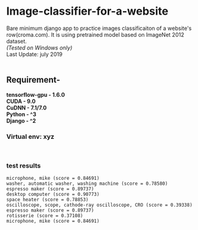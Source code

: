 # Image-classifier-for-a-website 
Bare minimum django app to practice images classificaiton of a website's row(croma.com). It is using pretrained model based on ImageNet 2012 dataset.           
*(Tested on Windows only)*          
Last Update: july 2019
<br/>
<br/>

## Requirement-
**tensorflow-gpu - 1.6.0**        
**CUDA - 9.0**      
**CuDNN - 7.1/7.0**       
**Python - ^3**       
**Django - ^2**
<br/>

### Virtual env: xyz
<br/>

### test results
```
microphone, mike (score = 0.84691) 
washer, automatic washer, washing machine (score = 0.78580) 
espresso maker (score = 0.89737) 
desktop computer (score = 0.90773) 
space heater (score = 0.78853) 
oscilloscope, scope, cathode-ray oscilloscope, CRO (score = 0.39338) 
espresso maker (score = 0.89737) 
rotisserie (score = 0.37108) 
microphone, mike (score = 0.84691)
```
